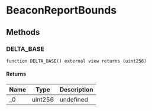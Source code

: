 # BeaconReportBounds









## Methods

### DELTA_BASE

```solidity
function DELTA_BASE() external view returns (uint256)
```






#### Returns

| Name | Type | Description |
|---|---|---|
| _0 | uint256 | undefined |




